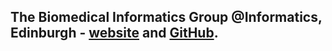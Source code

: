 ## The Biomedical Informatics Group @Informatics, Edinburgh - [website](https://biomedicalinformaticsgroup.github.io) and [GitHub](https://github.com/biomedicalinformaticsgroup).
